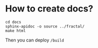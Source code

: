 # How to create docs?
```
cd docs
sphinx-apidoc -o source ../fractal/
make html
```
Then you can deploy `/build`
